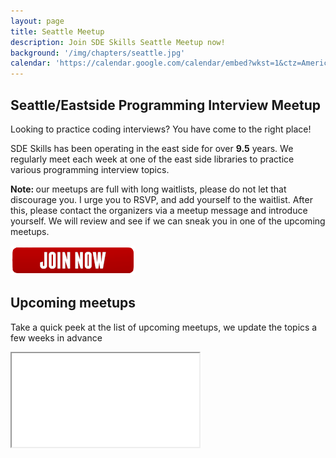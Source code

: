 ```yaml
---
layout: page
title: Seattle Meetup
description: Join SDE Skills Seattle Meetup now!
background: '/img/chapters/seattle.jpg'
calendar: 'https://calendar.google.com/calendar/embed?wkst=1&ctz=America%2FLos_Angeles&src=dk4ak8pfo2jt1boti156dmjj3hogqqst%40import.calendar.google.com&color=%23A87070&showTitle=0&showNav=0&showPrint=0&showTabs=0&showCalendars=0&mode=AGENDA'
---
```

<section id="section-meetups" class="section-wrapper">
  <div class="container">
      <div class="row">
        <div class="col-md-6 section-text">
        <h2 class="section-title">Seattle/Eastside Programming Interview Meetup</h2>      
        <p>Looking to practice coding interviews? You have come to the right place!</p>
        <p>SDE Skills has been operating in the east side for over <strong>9.5</strong> years. We regularly meet each week at one of the east side libraries to practice various programming interview topics.</p>
        <p><strong>Note: </strong> our meetups are full with long waitlists, please do not let that discourage you. I urge you to RSVP, and add yourself to the waitlist. After this, please contact the organizers via a meetup message and introduce yourself. We will review and see if we can sneak you in one of the upcoming meetups.</p>
        <p>
        <a href="https://meetup.com/skillets">
		<img src="/img/btn-join-now.png">
		</a>
		</p>
        </div>
        <div class="col-md-6 section-text">
        	<h2 class="section-title">Upcoming meetups</h2>      
        	<p>Take a quick peek at the list of upcoming meetups, we update the topics a few weeks in advance</p>
             <iframe class="calendar" src="{{ page.calendar }}"></iframe>
        </div>
      </div>
    </div>      
</section>
